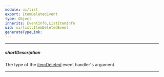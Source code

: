 ```yaml
---
module: ui/list
export: ItemDeletedEvent
type: Object
inherits: EventInfo,ListItemInfo
uid: ui/list:ItemDeletedEvent
generateTypeLink: 
---
```

---
##### shortDescription
The type of the [itemDeleted]({basewidgetpath}/Events/#itemDeleted) event handler's argument.

---
<!-- Description goes here -->